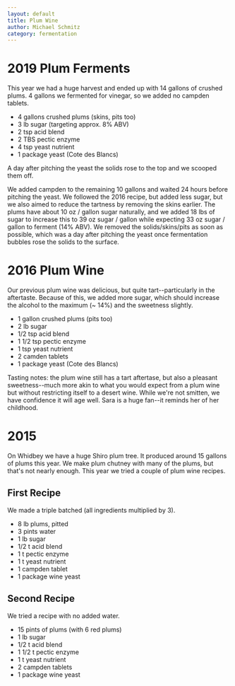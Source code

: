 ```yaml
---
layout: default
title: Plum Wine
author: Michael Schmitz
category: fermentation
---
```


# 2019 Plum Ferments

This year we had a huge harvest and ended up with 14 gallons of crushed plums.  4 gallons we fermented for vinegar, so we added no campden tablets.

* 4 gallons crushed plums (skins, pits too)
* 3 lb sugar (targeting approx. 8% ABV)
* 2 tsp acid blend
* 2 TBS pectic enzyme
* 4 tsp yeast nutrient
* 1 package yeast (Cote des Blancs)

A day after pitching the yeast the solids rose to the top and we scooped them off.

We added campden to the remaining 10 gallons and waited 24 hours before pitching the yeast.
We followed the 2016 recipe, but added less sugar, but we also aimed to reduce the tartness by removing the skins earlier.
The plums have about 10 oz / gallon sugar naturally, and we added 18 lbs of sugar to increase this to 39 oz sugar / gallon while expecting 33 oz sugar / gallon to ferment (14% ABV).
We removed the solids/skins/pits as soon as possible, which was a day after pitching the yeast once fermentation bubbles rose the solids to the surface.

# 2016 Plum Wine

Our previous plum wine was delicious, but quite tart--particularly in the
aftertaste.  Because of this, we added more sugar, which should increase
the alcohol to the maximum (~ 14%) and the sweetness slightly.

* 1 gallon crushed plums (pits too)
* 2 lb sugar
* 1/2 tsp acid blend
* 1 1/2 tsp pectic enzyme
* 1 tsp yeast nutrient
* 2 camden tablets
* 1 package yeast (Cote des Blancs)

Tasting notes: the plum wine still has a tart aftertase, but also a pleasant
sweetness--much more akin to what you would expect from a plum wine but without
restricting itself to a desert wine.  While we're not smitten, we have
confidence it will age well.  Sara is a huge fan--it reminds her of her
childhood.

# 2015

On Whidbey we have a huge Shiro plum tree.  It produced around 15 gallons of
plums this year.  We make plum chutney with many of the plums, but that's not
nearly enough.  This year we tried a couple of plum wine recipes.


## First Recipe

We made a triple batched (all ingredients multiplied by 3).

* 8 lb plums, pitted
* 3 pints water
* 1 lb sugar
* 1/2 t acid blend
* 1 t pectic enzyme
* 1 t yeast nutrient
* 1 campden tablet
* 1 package wine yeast

## Second Recipe

We tried a recipe with no added water.

* 15 pints of plums (with 6 red plums)
* 1 lb sugar
* 1/2 t acid blend
* 1 1/2 t pectic enzyme
* 1 t yeast nutrient
* 2 campden tablets
* 1 package wine yeast
